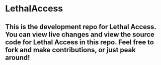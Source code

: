 # LethalAccess
## This is the development repo for Lethal Access. You can view live changes and view the source code for Lethal Access in this repo. Feel free to fork and make contributions, or just peak around!
